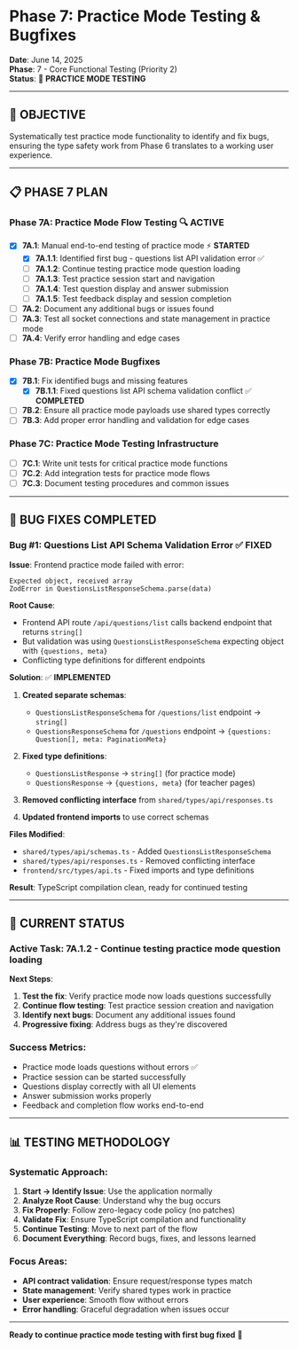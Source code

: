 # Phase 7: Practice Mode Testing & Bugfixes

**Date**: June 14, 2025  
**Phase**: 7 - Core Functional Testing (Priority 2)  
**Status**: 🧪 **PRACTICE MODE TESTING**

---

## 🎯 **OBJECTIVE**

Systematically test practice mode functionality to identify and fix bugs, ensuring the type safety work from Phase 6 translates to a working user experience.

---

## 📋 **PHASE 7 PLAN**

### **Phase 7A: Practice Mode Flow Testing** 🔍 **ACTIVE**
- [x] **7A.1**: Manual end-to-end testing of practice mode ⚡ **STARTED**
  - [x] **7A.1.1**: Identified first bug - questions list API validation error ✅
  - [ ] **7A.1.2**: Continue testing practice mode question loading
  - [ ] **7A.1.3**: Test practice session start and navigation
  - [ ] **7A.1.4**: Test question display and answer submission
  - [ ] **7A.1.5**: Test feedback display and session completion

- [ ] **7A.2**: Document any additional bugs or issues found
- [ ] **7A.3**: Test all socket connections and state management in practice mode
- [ ] **7A.4**: Verify error handling and edge cases

### **Phase 7B: Practice Mode Bugfixes** 
- [x] **7B.1**: Fix identified bugs and missing features
  - [x] **7B.1.1**: Fixed questions list API schema validation conflict ✅ **COMPLETED**
- [ ] **7B.2**: Ensure all practice mode payloads use shared types correctly
- [ ] **7B.3**: Add proper error handling and validation for edge cases

### **Phase 7C: Practice Mode Testing Infrastructure**
- [ ] **7C.1**: Write unit tests for critical practice mode functions
- [ ] **7C.2**: Add integration tests for practice mode flows
- [ ] **7C.3**: Document testing procedures and common issues

---

## 🐛 **BUG FIXES COMPLETED**

### **Bug #1: Questions List API Schema Validation Error** ✅ **FIXED**

**Issue**: Frontend practice mode failed with error:
```
Expected object, received array
ZodError in QuestionsListResponseSchema.parse(data)
```

**Root Cause**: 
- Frontend API route `/api/questions/list` calls backend endpoint that returns `string[]`
- But validation was using `QuestionsListResponseSchema` expecting object with `{questions, meta}`
- Conflicting type definitions for different endpoints

**Solution**: ✅ **IMPLEMENTED**
1. **Created separate schemas**: 
   - `QuestionsListResponseSchema` for `/questions/list` endpoint → `string[]`
   - `QuestionsResponseSchema` for `/questions` endpoint → `{questions: Question[], meta: PaginationMeta}`

2. **Fixed type definitions**:
   - `QuestionsListResponse` → `string[]` (for practice mode)
   - `QuestionsResponse` → `{questions, meta}` (for teacher pages)

3. **Removed conflicting interface** from `shared/types/api/responses.ts`

4. **Updated frontend imports** to use correct schemas

**Files Modified**:
- `shared/types/api/schemas.ts` - Added `QuestionsListResponseSchema`
- `shared/types/api/responses.ts` - Removed conflicting interface
- `frontend/src/types/api.ts` - Fixed imports and type definitions

**Result**: TypeScript compilation clean, ready for continued testing

---

## 🎯 **CURRENT STATUS**

### **Active Task**: 7A.1.2 - Continue testing practice mode question loading

**Next Steps**:
1. **Test the fix**: Verify practice mode now loads questions successfully
2. **Continue flow testing**: Test practice session creation and navigation
3. **Identify next bugs**: Document any additional issues found
4. **Progressive fixing**: Address bugs as they're discovered

### **Success Metrics**:
- Practice mode loads questions without errors ✅
- Practice session can be started successfully
- Questions display correctly with all UI elements
- Answer submission works properly
- Feedback and completion flow works end-to-end

---

## 📊 **TESTING METHODOLOGY**

### **Systematic Approach**:
1. **Start → Identify Issue**: Use the application normally
2. **Analyze Root Cause**: Understand why the bug occurs
3. **Fix Properly**: Follow zero-legacy code policy (no patches)
4. **Validate Fix**: Ensure TypeScript compilation and functionality
5. **Continue Testing**: Move to next part of the flow
6. **Document Everything**: Record bugs, fixes, and lessons learned

### **Focus Areas**:
- **API contract validation**: Ensure request/response types match
- **State management**: Verify shared types work in practice
- **User experience**: Smooth flow without errors
- **Error handling**: Graceful degradation when issues occur

---

**Ready to continue practice mode testing with first bug fixed** 🚀
